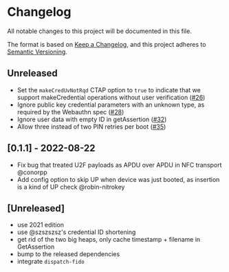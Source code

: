 # Changelog
All notable changes to this project will be documented in this file.

The format is based on [Keep a Changelog](https://keepachangelog.com/en/1.0.0/),
and this project adheres to [Semantic Versioning](https://semver.org/spec/v2.0.0.html).

## Unreleased
- Set the `makeCredUvNotRqd` CTAP option to `true` to indicate that we support
  makeCredential operations without user verification ([#26][])
- Ignore public key credential parameters with an unknown type, as required by
  the Webauthn spec ([#28][])
- Ignore user data with empty ID in getAssertion ([#32][])
- Allow three instead of two PIN retries per boot ([#35][])

[#26]: https://github.com/solokeys/fido-authenticator/issues/26
[#28]: https://github.com/solokeys/fido-authenticator/issues/28
[#32]: https://github.com/solokeys/fido-authenticator/issues/32
[#35]: https://github.com/solokeys/fido-authenticator/issues/35

## [0.1.1] - 2022-08-22
- Fix bug that treated U2F payloads as APDU over APDU in NFC transport @conorpp
- Add config option to skip UP when device was just booted,
  as insertion is a kind of UP check @robin-nitrokey

## [Unreleased]

- use 2021 edition
- use @szszszsz's credential ID shortening
- get rid of the two big heaps, only cache timestamp + filename in GetAssertion
- bump to the released dependencies
- integrate `dispatch-fido`
